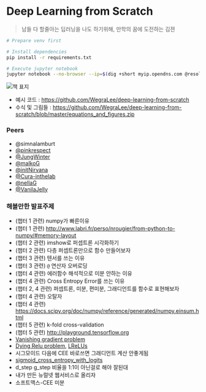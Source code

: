 Deep Learning from Scratch
========
> 남들 다 할줄아는 딥러닝을 나도 하기위해, 만학의 꿈에 도전하는 김젼

```bash
# Prepare venv first

# Install dependencies
pip install -r requirements.txt

# Execute jupyter notebook
jupyter notebook --no-browser --ip=$(dig +short myip.opendns.com @resolver1.opendns.com)
```

![책 표지](https://raw.githubusercontent.com/oreilly-japan/deep-learning-from-scratch/images/deep-learning-from-scratch.png)

- 예시 코드 : https://github.com/WegraLee/deep-learning-from-scratch
- 수식 및 그림들 : https://github.com/WegraLee/deep-learning-from-scratch/blob/master/equations_and_figures.zip

### Peers
- @simnalamburt
- [@pinkrespect](https://github.com/pinkrespect/DeepLearningFromScratch)
- [@JungWinter](https://github.com/JungWinter/Code_Study/tree/master/Book/DeepLearningFromScratch)
- [@malkoG](https://github.com/malkoG/academic/tree/master/data-science/deep-learning-from-scratch)
- [@initNirvana](https://github.com/initNirvana/LifeCoding/tree/master/DeeplearningScratch)
- [@Cura-inthelab](https://github.com/Cura-inthelab/deep-learning)
- [@nellaG](https://github.com/nellaG/dlfs)
- [@VanilaJelly](https://github.com/VanilaJelly/ddl)

### 해볼만한 발표주제
- (챕터 1 관련) numpy가 빠른이유
- (챕터 1 관련) http://www.labri.fr/perso/nrougier/from-python-to-numpy/#memory-layout
- (챕터 2 관련) imshow로 퍼셉트론 시각화하기
- (챕터 2 관련) 다층 퍼셉트론만으로 함수 만들어보자
- (챕터 3 관련) 텐서를 쓰는 이유
- (챕터 3 관련) `@` 연산자 오버로딩
- (챕터 4 관련) 에러함수 해석적으로 미분 안하는 이유
- (챕터 4 관련) Cross Entropy Error를 쓰는 이유
- (챕터 2, 4 관련) 퍼셉트론, 미분, 편미분, 그래디언트를 함수로 표현해보자
- (챕터 4 관련) 오탈자
- (챕터 4 관련) https://docs.scipy.org/doc/numpy/reference/generated/numpy.einsum.html
- (챕터 5 관련) k-fold cross-validation
- (챕터 5 관련) http://playground.tensorflow.org
- [Vanishing gradient problem](https://en.wikipedia.org/wiki/Vanishing_gradient_problem)
- [Dying Relu problem], [LReLUs]
- 시그모이드 다음에 CEE 바로쓰면 그래디언트 계산 안좋게됨
- [sigmoid_cross_entropy_with_logits](https://www.tensorflow.org/api_docs/python/tf/nn/sigmoid_cross_entropy_with_logits)
- d_step g_step 비율을 1:1이 아닌걸로 해야 잘된대
- 내가 만든 뉴럴넷 웹서비스로 올리자
- 소프트맥스-CEE 미분

[Dying Relu problem]: https://en.wikipedia.org/wiki/Rectifier_(neural_networks)#Potential_problems
[LReLUs]: https://en.wikipedia.org/wiki/Rectifier_(neural_networks)#Leaky_ReLUs
